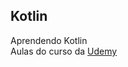 Kotlin
----
Aprendendo Kotlin
</br>
Aulas do curso da [Udemy](https://www.udemy.com/curso-kotlin-android/)
